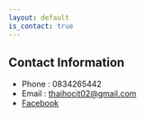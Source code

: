 ```yaml
---
layout: default
is_contact: true
---
```


## Contact Information

* Phone : 0834265442
* Email : thaihocit02@gmail.com
* [Facebook](https://www.facebook.com/NguyenThaiHoc.IT)
